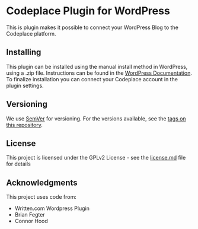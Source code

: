 # Codeplace Plugin for WordPress

This is plugin makes it possible to connect your WordPress Blog to the Codeplace platform.

## Installing

This plugin can be installed using the manual install method in WordPress, using a .zip file. Instructions can be found in the [WordPress Documentation](https://codex.wordpress.org/Managing_Plugins#Manual_Plugin_Installation).
To finalize installation you can connect your Codeplace account in the plugin settings.

## Versioning

We use [SemVer](http://semver.org/) for versioning. For the versions available, see the [tags on this repository](https://github.com/Codeplacecom/wp-codeplace/tags). 

## License

This project is licensed under the GPLv2 License - see the [license.md](license.md) file for details

## Acknowledgments

This project uses code from:
* Written.com Wordpress Plugin
* Brian Fegter
* Connor Hood
